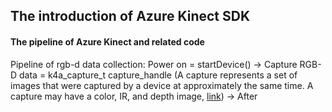 ## The introduction of Azure Kinect SDK

#### The pipeline of Azure Kinect and related code
Pipeline of rgb-d data collection: 
Power on = startDevice() -> 
Capture RGB-D data = k4a_capture_t capture_handle (A capture represents a set of images that were captured by a device at approximately the same time. A capture may have a color, IR, and depth image, [link](https://microsoft.github.io/Azure-Kinect-Sensor-SDK/release/1.3.x/structk4a__capture__t.html#details)) ->
After 


